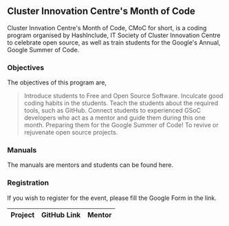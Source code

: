 ## Cluster Innovation Centre's Month of Code

Cluster Innvation Centre's Month of Code, CMoC for short, is a coding program organised by HashInclude, IT Society of Cluster Innovation Centre to celebrate open source, as well as train students for the Google's Annual, Google Summer of Code.


### Objectives

The objectives of this program are, 

>Introduce students to Free and Open Source Software.
>Inculcate good coding habits in the students.
>Teach the students about the required tools, such as GitHub. 
>Connect students to experienced GSoC developers who act as a mentor and guide them during this one month.
>Preparing them for the Google Summer of Code! 
>To revive or rejuvenate open source projects.


### Manuals 

The manuals are mentors and students can be found here<link>.


### Registration

If you wish to register for the event, please fill the Google Form in the link. 

| Project | GitHub Link | Mentor |
|---------|-------------|--------|

<add>
